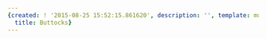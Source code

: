 ```yaml
---
{created: ! '2015-08-25 15:52:15.861620', description: '', template: muscle.html,
  title: Buttocks}
---
```

